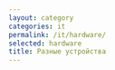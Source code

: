 ```yaml
---
layout: category
categories: it
permalink: /it/hardware/
selected: hardware
title: Разные устройства
---
```

